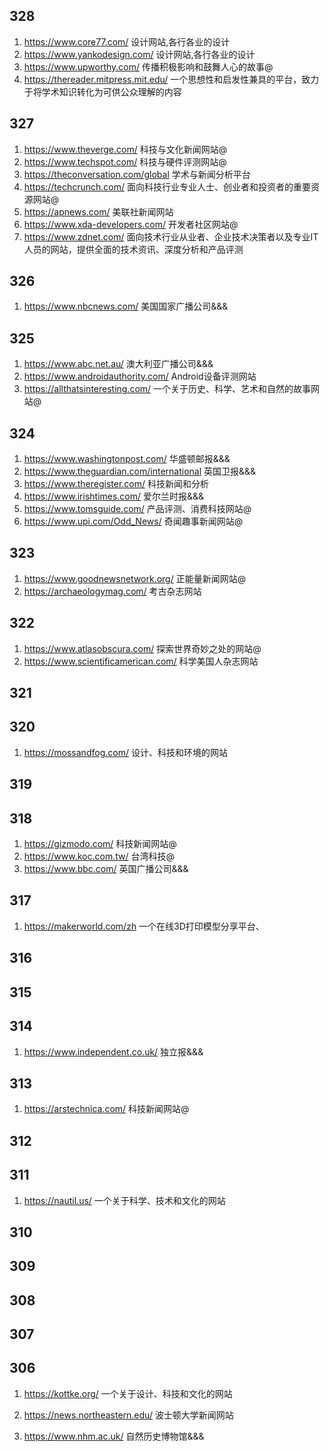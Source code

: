 ## 328

1. https://www.core77.com/ 设计网站,各行各业的设计
2. https://www.yankodesign.com/ 设计网站,各行各业的设计
3. https://www.upworthy.com/ 传播积极影响和鼓舞人心的故事@
4. https://thereader.mitpress.mit.edu/ 一个思想性和启发性兼具的平台，致力于将学术知识转化为可供公众理解的内容
## 327

1. https://www.theverge.com/ 科技与文化新闻网站@
2. https://www.techspot.com/ 科技与硬件评测网站@
3. https://theconversation.com/global 学术与新闻分析平台
4. https://techcrunch.com/ 面向科技行业专业人士、创业者和投资者的重要资源网站@
5. https://apnews.com/ 美联社新闻网站
6. https://www.xda-developers.com/ 开发者社区网站@
7. https://www.zdnet.com/ 面向技术行业从业者、企业技术决策者以及专业IT人员的网站，提供全面的技术资讯、深度分析和产品评测

## 326
1. https://www.nbcnews.com/ 美国国家广播公司&&&

## 325
1. https://www.abc.net.au/ 澳大利亚广播公司&&&
2. https://www.androidauthority.com/ Android设备评测网站
3. https://allthatsinteresting.com/ 一个关于历史、科学、艺术和自然的故事网站@

## 324
1. https://www.washingtonpost.com/ 华盛顿邮报&&&
2. https://www.theguardian.com/international 英国卫报&&&
3. https://www.theregister.com/ 科技新闻和分析
4. https://www.irishtimes.com/ 爱尔兰时报&&&
5. https://www.tomsguide.com/ 产品评测、消费科技网站@
6. https://www.upi.com/Odd_News/ 奇闻趣事新闻网站@

## 323
1. https://www.goodnewsnetwork.org/ 正能量新闻网站@
2. https://archaeologymag.com/ 考古杂志网站

## 322
1. https://www.atlasobscura.com/ 探索世界奇妙之处的网站@
2. https://www.scientificamerican.com/ 科学美国人杂志网站

## 321

## 320
1. https://mossandfog.com/ 设计、科技和环境的网站

## 319

## 318
1. https://gizmodo.com/ 科技新闻网站@
2. https://www.koc.com.tw/ 台湾科技@
3. https://www.bbc.com/ 英国广播公司&&&

## 317
1. https://makerworld.com/zh 一个在线3D打印模型分享平台、

## 316

## 315

## 314
1. https://www.independent.co.uk/ 独立报&&&

## 313
1. https://arstechnica.com/ 科技新闻网站@

## 312

## 311
1. https://nautil.us/ 一个关于科学、技术和文化的网站

## 310

## 309

## 308

## 307

## 306
1. https://kottke.org/ 一个关于设计、科技和文化的网站
2. https://news.northeastern.edu/ 波士顿大学新闻网站

1. https://www.nhm.ac.uk/ 自然历史博物馆&&&